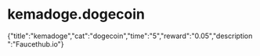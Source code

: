 # kemadoge.dogecoin
{"title":"kemadoge","cat":"dogecoin","time":"5","reward":"0.05","description":"Faucethub.io"}
